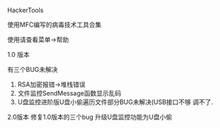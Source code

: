 HackerTools

使用MFC编写的病毒技术工具合集

使用请查看菜单->帮助

1.0 版本

有三个BUG未解决

1. RSA加密报错->堆栈错误
2. 文件监控SendMessage函数显示乱码
3. U盘监控进阶版U盘小偷遍历文件部分BUG未解决(USB接口不够 调不了.

2.0版本 
修复1.0版本的三个bug 
升级U盘监控功能为U盘小偷
